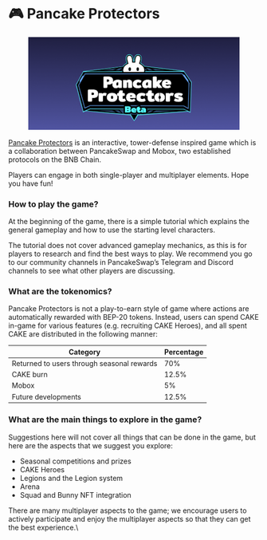 # 🎮 Pancake Protectors

<figure><img src="../../.gitbook/assets/logo (1).png" alt=""><figcaption></figcaption></figure>

[Pancake Protectors](https://protectors.pancakeswap.finance/) is an interactive, tower-defense inspired game which is a collaboration between PancakeSwap and Mobox, two established protocols on the BNB Chain.

Players can engage in both single-player and multiplayer elements. Hope you have fun!

### How to play the game?

At the beginning of the game, there is a simple tutorial which explains the general gameplay and how to use the starting level characters.

The tutorial does not cover advanced gameplay mechanics, as this is for players to research and find the best ways to play. We recommend you go to our community channels in PancakeSwap’s Telegram and Discord channels to see what other players are discussing.

### What are the tokenomics?

Pancake Protectors is not a play-to-earn style of game where actions are automatically rewarded with BEP-20 tokens. Instead, users can spend CAKE in-game for various features (e.g. recruiting CAKE Heroes), and all spent CAKE are distributed in the following manner:

| Category                                   | Percentage |
| ------------------------------------------ | ---------- |
| Returned to users through seasonal rewards | 70%        |
| CAKE burn                                  | 12.5%      |
| Mobox                                      | 5%         |
| Future developments                        | 12.5%      |

### What are the main things to explore in the game?

Suggestions here will not cover all things that can be done in the game, but here are the aspects that we suggest you explore:

* Seasonal competitions and prizes
* CAKE Heroes
* Legions and the Legion system
* Arena
* Squad and Bunny NFT integration

There are many multiplayer aspects to the game; we encourage users to actively participate and enjoy the multiplayer aspects so that they can get the best experience.\
